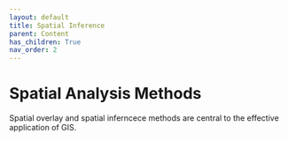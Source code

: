 ```yaml
---
layout: default
title: Spatial Inference
parent: Content
has_children: True
nav_order: 2
---
```


# Spatial Analysis Methods

Spatial overlay and spatial inferncece methods are central to the effective application of GIS.